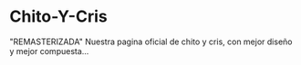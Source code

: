 # Chito-Y-Cris
"REMASTERIZADA" Nuestra pagina oficial de chito y cris, con mejor diseño y mejor compuesta...
